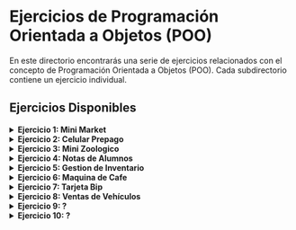 # Ejercicios de Programación Orientada a Objetos (POO)

En este directorio encontrarás una serie de ejercicios relacionados con el concepto de Programación Orientada a Objetos (POO). Cada subdirectorio contiene un ejercicio individual.

## Ejercicios Disponibles

<details>
<summary><strong>Ejercicio 1: Mini Market</strong></summary>
- **Instrucciones:** [Requerimiento del ejercicio](Ejercicio1/Mini_Market/README.md)
</details>

<details>
  
<summary><strong>Ejercicio 2: Celular Prepago</strong></summary>

- **Descripción:**
- **Archivo:** [Requerimiento del ejercicio](Ejercicio2/Celular_Prepago/README.md)
</details>

<details>
<summary><strong>Ejercicio 3: Mini Zoologico</strong></summary>
  
- **Descripción:** 
- **Archivo:** [Requerimiento del ejercicio](Ejercicio3/Mini_Zoologico/README.md)
</details>

<details>
<summary><strong>Ejercicio 4: Notas de Alumnos</strong></summary>
  - **Archivo:** [Requerimiento del ejercicio](Ejercicio4/Notas_Alumnos/README.md)
</details>

<details>
<summary><strong>Ejercicio 5: Gestion de Inventario</strong></summary>
  - **Archivo:** [Requerimiento del ejercicio](Ejercicio5/Gestion_Inventario/README.md)
</details>

<details>
<summary><strong>Ejercicio 6: Maquina de Cafe</strong></summary>
  - **Archivo:** [Requerimiento del ejercicio](Ejercicio6/Maquina_Cafe/README.md)
</details>

<details>
<summary><strong>Ejercicio 7: Tarjeta Bip</strong></summary>
  - **Archivo:** [Requerimiento del ejercicio](Ejercicio7/Tarjeta_Bip/README.md)
</details>

<details>
<summary><strong>Ejercicio 8: Ventas de Vehículos </strong></summary>
  - **Archivo:** [Requerimiento del ejercicio](Ejercicio8/Ventas_Vehiculos/README.md)
</details>

<details>
<summary><strong>Ejercicio 9: ?</strong></summary>
  - **Archivo:** [Requerimiento del ejercicio]()
</details>

<details>
<summary><strong>Ejercicio 10: ?</strong></summary>
  - **Archivo:** [Requerimiento del ejercicio]()
</details>
